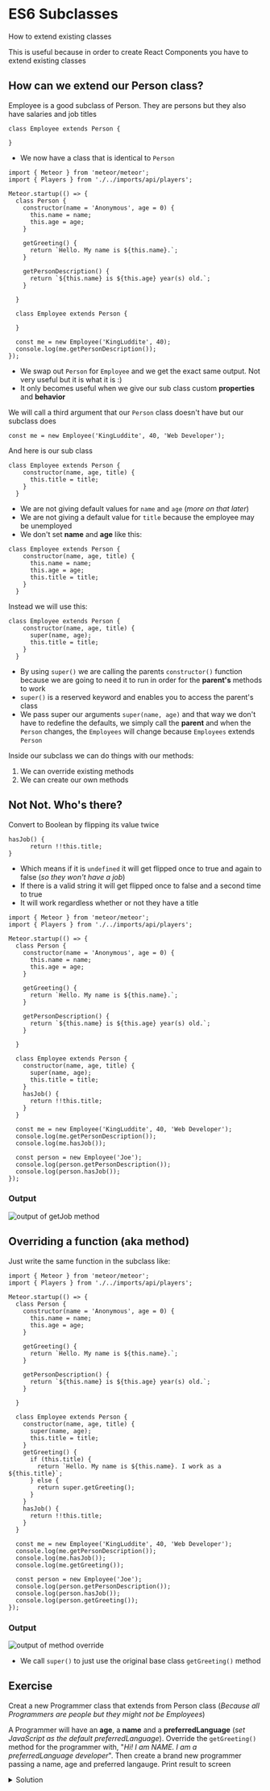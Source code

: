 # ES6 Subclasses
How to extend existing classes

This is useful because in order to create React Components you have to extend existing classes

## How can we extend our Person class?
Employee is a good subclass of Person. They are persons but they also have salaries and job titles

```
class Employee extends Person {
    
}
```

* We now have a class that is identical to `Person`

```
import { Meteor } from 'meteor/meteor';
import { Players } from './../imports/api/players';

Meteor.startup(() => {
  class Person {
    constructor(name = 'Anonymous', age = 0) {
      this.name = name;
      this.age = age;
    }

    getGreeting() {
      return `Hello. My name is ${this.name}.`;
    }

    getPersonDescription() {
      return `${this.name} is ${this.age} year(s) old.`;
    }

  }

  class Employee extends Person {
    
  }

  const me = new Employee('KingLuddite', 40);
  console.log(me.getPersonDescription());
});
```

* We swap out `Person` for `Employee` and we get the exact same output. Not very useful but it is what it is :)
* It only becomes useful when we give our sub class custom **properties** and **behavior**

We will call a third argument that our `Person` class doesn't have but our subclass does

`const me = new Employee('KingLuddite', 40, 'Web Developer');`

And here is our sub class

```
class Employee extends Person {
    constructor(name, age, title) {
      this.title = title; 
    }
  }
```

* We are not giving default values for `name` and `age` (_more on that later_)
* We are not giving a default value for `title` because the employee may be unemployed
* We don't set **name** and **age** like this:

```
class Employee extends Person {
    constructor(name, age, title) {
      this.name = name;
      this.age = age;
      this.title = title;
    }
  }
```

Instead we will use this:

```
class Employee extends Person {
    constructor(name, age, title) {
      super(name, age);
      this.title = title;
    }
  }
```

* By using `super()` we are calling the parents `constructor()` function because we are going to need it to run in order for the **parent's** methods to work
* `super()` is a reserved keyword and enables you to access the parent's class
* We pass super our arguments `super(name, age)` and that way we don't have to redefine the defaults, we simply call the **parent** and when the `Person` changes, the `Employees` will change because `Employees` extends `Person`

Inside our subclass we can do things with our methods:

1. We can override existing methods
2. We can create our own methods

## Not Not. Who's there?
Convert to Boolean by flipping its value twice

```
hasJob() {
      return !!this.title;
}
```

* Which means if it is `undefined` it will get flipped once to true and again to false (_so they won't have a job_)
* If there is a valid string it will get flipped once to false and a second time to true
* It will work regardless whether or not they have a title

```
import { Meteor } from 'meteor/meteor';
import { Players } from './../imports/api/players';

Meteor.startup(() => {
  class Person {
    constructor(name = 'Anonymous', age = 0) {
      this.name = name;
      this.age = age;
    }

    getGreeting() {
      return `Hello. My name is ${this.name}.`;
    }

    getPersonDescription() {
      return `${this.name} is ${this.age} year(s) old.`;
    }

  }

  class Employee extends Person {
    constructor(name, age, title) {
      super(name, age);
      this.title = title;
    }
    hasJob() {
      return !!this.title;
    }
  }

  const me = new Employee('KingLuddite', 40, 'Web Developer');
  console.log(me.getPersonDescription());
  console.log(me.hasJob());

  const person = new Employee('Joe');
  console.log(person.getPersonDescription());
  console.log(person.hasJob());
});
```

### Output
![output of getJob method](https://i.imgur.com/CMnCfOW.png)

## Overriding a function (aka method)
Just write the same function in the subclass like:

```
import { Meteor } from 'meteor/meteor';
import { Players } from './../imports/api/players';

Meteor.startup(() => {
  class Person {
    constructor(name = 'Anonymous', age = 0) {
      this.name = name;
      this.age = age;
    }

    getGreeting() {
      return `Hello. My name is ${this.name}.`;
    }

    getPersonDescription() {
      return `${this.name} is ${this.age} year(s) old.`;
    }

  }

  class Employee extends Person {
    constructor(name, age, title) {
      super(name, age);
      this.title = title;
    }
    getGreeting() {
      if (this.title) {
        return `Hello. My name is ${this.name}. I work as a ${this.title}`;
      } else {
        return super.getGreeting();
      }
    }
    hasJob() {
      return !!this.title;
    }
  }

  const me = new Employee('KingLuddite', 40, 'Web Developer');
  console.log(me.getPersonDescription());
  console.log(me.hasJob());
  console.log(me.getGreeting());

  const person = new Employee('Joe');
  console.log(person.getPersonDescription());
  console.log(person.hasJob());
  console.log(person.getGreeting());
});
```

### Output
![output of method override](https://i.imgur.com/hiQBN5B.png)

* We call `super()` to just use the original base class `getGreeting()` method

## Exercise
Creat a new Programmer class that extends from Person class (_Because all Programmers are people but they might not be Employees_)

A Programmer will have an **age**, a **name** and a **preferredLanguage** (_set JavaScript as the default preferredLanguage_). Override the `getGreeting()` method for the programmer with, "_Hi! I am NAME. I am a preferredLanguage developer_". Then create a brand new programmer passing a name, age and preferred langauge. Print result to screen

<details>
  <summary>Solution</summary>
```
import { Meteor } from 'meteor/meteor';
import { Players } from './../imports/api/players';

Meteor.startup(() => {
  class Person {
    constructor(name = 'Anonymous', age = 0) {
      this.name = name;
      this.age = age;
    }

    getGreeting() {
      return `Hello. My name is ${this.name}.`;
    }

    getPersonDescription() {
      return `${this.name} is ${this.age} year(s) old.`;
    }

  }

  class Employee extends Person {
    constructor(name, age, title) {
      super(name, age);
      this.title = title;
    }
    getGreeting() {
      if (this.title) {
        return `Hello. My name is ${this.name}. I work as a ${this.title}`;
      } else {
        return super.getGreeting();
      }
    }
    hasJob() {
      return !!this.title;
    }
  }

  class Programmer extends Person {
    constructor(name, age, preferredLanguage = 'JavaScript') {
      super(name, age);
      this.preferredLanguage = preferredLanguage;
    }
    getGreeting() {
      if (this.preferredLanguage) {
        return `Hello. My name is ${this.name}. I am a ${this.preferredLanguage} developer.`;
      } else {
        return super.getGreeting();
      }
    }
  }

  const me = new Employee('KingLuddite', 40, 'Web Developer');
  console.log(me.getPersonDescription());
  console.log(me.hasJob());
  console.log(me.getGreeting());

  const person = new Employee('Joe');
  console.log(person.getPersonDescription());
  console.log(person.hasJob());
  console.log(person.getGreeting());

  const dev = new Programmer('John', 50, 'C++');
  const dev2 = new Programmer();
  console.log(dev.getGreeting);
  console.log(dev2.getGreeting);
});
```
</details>

## Review
* When we extend a class we create a new class
    - `class Name extends NewName`
* We can override methods
* We can write new methods
* We can add custom properties in the constructor function
* We call `super()` to make sure the old properties still get set by the parent's constructor

